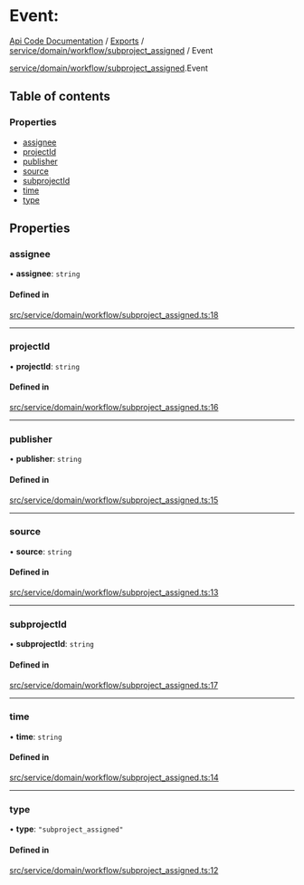 # Event: 
 
[Api Code Documentation](../README.md) / [Exports](../modules.md) / [service/domain/workflow/subproject\_assigned](../modules/service_domain_workflow_subproject_assigned.md) / Event

[service/domain/workflow/subproject_assigned](../modules/service_domain_workflow_subproject_assigned.md).Event

## Table of contents

### Properties

- [assignee](service_domain_workflow_subproject_assigned.Event.md#assignee)
- [projectId](service_domain_workflow_subproject_assigned.Event.md#projectid)
- [publisher](service_domain_workflow_subproject_assigned.Event.md#publisher)
- [source](service_domain_workflow_subproject_assigned.Event.md#source)
- [subprojectId](service_domain_workflow_subproject_assigned.Event.md#subprojectid)
- [time](service_domain_workflow_subproject_assigned.Event.md#time)
- [type](service_domain_workflow_subproject_assigned.Event.md#type)

## Properties

### assignee

• **assignee**: `string`

#### Defined in

[src/service/domain/workflow/subproject_assigned.ts:18](https://github.com/openkfw/TruBudget/blob/b9aaff0/api/src/service/domain/workflow/subproject_assigned.ts#L18)

___

### projectId

• **projectId**: `string`

#### Defined in

[src/service/domain/workflow/subproject_assigned.ts:16](https://github.com/openkfw/TruBudget/blob/b9aaff0/api/src/service/domain/workflow/subproject_assigned.ts#L16)

___

### publisher

• **publisher**: `string`

#### Defined in

[src/service/domain/workflow/subproject_assigned.ts:15](https://github.com/openkfw/TruBudget/blob/b9aaff0/api/src/service/domain/workflow/subproject_assigned.ts#L15)

___

### source

• **source**: `string`

#### Defined in

[src/service/domain/workflow/subproject_assigned.ts:13](https://github.com/openkfw/TruBudget/blob/b9aaff0/api/src/service/domain/workflow/subproject_assigned.ts#L13)

___

### subprojectId

• **subprojectId**: `string`

#### Defined in

[src/service/domain/workflow/subproject_assigned.ts:17](https://github.com/openkfw/TruBudget/blob/b9aaff0/api/src/service/domain/workflow/subproject_assigned.ts#L17)

___

### time

• **time**: `string`

#### Defined in

[src/service/domain/workflow/subproject_assigned.ts:14](https://github.com/openkfw/TruBudget/blob/b9aaff0/api/src/service/domain/workflow/subproject_assigned.ts#L14)

___

### type

• **type**: ``"subproject_assigned"``

#### Defined in

[src/service/domain/workflow/subproject_assigned.ts:12](https://github.com/openkfw/TruBudget/blob/b9aaff0/api/src/service/domain/workflow/subproject_assigned.ts#L12)
